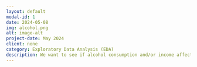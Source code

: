 ```yaml
---
layout: default
modal-id: 1
date: 2024-05-08
img: alcohol.png
alt: image-alt
project-date: May 2024
client: none
category: Exploratory Data Analysis (EDA)
description: We want to see if alcohol consumption and/or income affects life expectancy. Click [here]:<https://github.com/PanagiotisApostolou/Alcohol-and-Life-Expectancy-Project/tree/main> to visit the repository.
---
```

